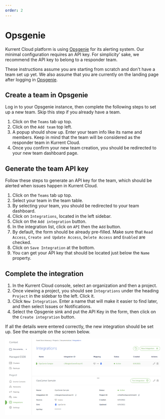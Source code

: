 ```yaml
---
order: 2
---
```


# Opsgenie

Kurrent Cloud platform is using [Opsgenie] for its alerting system. Our minimal configuration requires an API key. For simplicity’ sake, we recommend the API key to belong to a responder team.

These instructions assume you are starting from scratch and don't have a team set up yet. We also assume that you are currently on the landing page after logging in [Opsgenie].

## Create a team in Opsgenie

Log in to your Opsgenie instance, then complete the following steps to set up a new team. Skip this step if you already have a team.

1. Click on the `Teams` tab up top.
2. Click on the `Add team` top left.
3. A popup should show up. Enter your team info like its name and members. Keep in mind that the team will be considered as the responder team in Kurrent Cloud.
4. Once you confirm your new team creation, you should be redirected to your new team dashboard page.

## Generate the team API key

Follow these steps to generate an API key for the team, which should be alerted when issues happen in Kurrent Cloud.

1. Click on the `Teams` tab up top.
2. Select your team in the team table.
3. By selecting your team, you should be redirected to your team dashboard.
4. Click on `Integrations`, located in the left sidebar.
5. Click on the `Add integration` button.
6. In the integration list, click on `API` then the `Add` button.
7. By default, the form should be already pre-filled. Make sure that `Read Access`, `Create and Update Access`, `Delete Access` and `Enabled` are checked.
8. Click on `Save Integration` at the bottom.
9. You can get your API key that should be located just below the `Name` property.

## Complete the integration

1. In the Kurrent Cloud console, select an organization and then a project.
2. Once viewing a project, you should see `Integrations` under the heading `Project` in the sidebar to the left. Click it.
3. Click `New Integration`. Enter a name that will make it easier to find later, and then select Issues or Notifications.
4. Select the Opsgenie sink and put the API Key in the form, then click on the `Create integration` button.

If all the details were entered correctly, the new integration should be set up. See the example on the screen below.

![Opsgenie details](./images/opsgenie-details.png)

[Opsgenie]: https://www.atlassian.com/software/opsgenie
